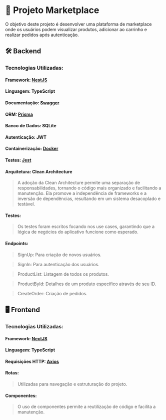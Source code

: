 # 🚀 Projeto Marketplace
O objetivo deste projeto é desenvolver uma plataforma de marketplace onde os usuários podem visualizar produtos, adicionar ao carrinho e realizar pedidos após autenticação.

## 🛠️ Backend
### Tecnologias Utilizadas:

#### Framework: [NestJS](https://nestjs.com/)

#### Linguagem: TypeScript

#### Documentação: [Swagger](https://swagger.io/)

#### ORM: [Prisma](https://www.prisma.io/)

#### Banco de Dados: SQLite

#### Autenticação: JWT

#### Containerização: [Docker](https://www.docker.com/)

#### Testes: [Jest](https://jestjs.io/pt-BR/)

#### Arquitetura: Clean Architecture

> A adoção da Clean Architecture permite uma separação de responsabilidades, tornando o código mais organizado e facilitando a manutenção. Ela promove a independência de frameworks e a inversão de dependências, resultando em um sistema desacoplado e testável.

#### Testes:

> Os testes foram escritos focando nos use cases, garantindo que a lógica de negócios do aplicativo funcione como esperado.

#### Endpoints:

> SignUp: Para criação de novos usuários.

> SignIn: Para autenticação dos usuários.

> ProductList: Listagem de todos os produtos.

> ProductById: Detalhes de um produto específico através de seu ID.

> CreateOrder: Criação de pedidos.
## 🖥️ Frontend
### Tecnologias Utilizadas:

#### Framework: [NextJS](https://nextjs.org/)

#### Linguagem: TypeScript

#### Requisições HTTP: [Axios](https://axios-http.com/)

#### Rotas: 
> Utilizadas para navegação e estruturação do projeto.

#### Componentes: 
> O uso de componentes permite a reutilização de código e facilita a manutenção.